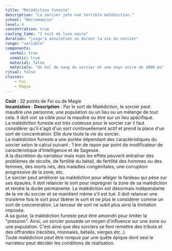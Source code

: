 ```yaml
---
title: "Malédiction funeste"
description: "La sorcier jete une terrible malédiction."
school: "Nécromancie"
level: 4
concentration: true
casting_time: "1 nuit de lune noire"
duration: "jusqu'à annulation ou durant la vie du sorcier"
range: "variable"
components:
  verbal: true
  somatic: true
  material: false
  materials: "Un bol de sang du sorcier et une onyx noire de 1000 po"
ritual: false
classes:
    - Foi
    - Magie
---
```

**Coût** : 32 points de Foi ou de Magie  
**Incantation** : 
**Description** : Par le sort de Malédiction, le sorcier peut maudire une personne, une population ou un lieu ou un mélange de tout cela. Il doit voir sa cible pour la maudire ou être sur un lieu spécifique.  
La malédiction funeste est très coûteuse pour le sorcier car il faut considérer qu'il s'agit d'un sort continuellement actif et prend la place d'un sort de concentration. Elle dure toute la vie du sorcier.  
La malédiction funeste a une portée dépendant des caractéristiques du sorcier selon le calcul suivant : 1 km de rayon par point de modificateur de caractéristique d'Intelligence et de Sagesse.  
A la discrétion du narrateur mais mais les effets peuvent entraîner des problèmes de récolte, de fertilité du bétail, de fertilité des hommes ou des femmes, des morts nés, des maladies congénitales, une corruption progressive de la zone, etc.  
Le sorcier peut améliorer sa malédiction pour alléger le fardeau qui pèse sur ses épaules. Il doit relancer le sort pour imprégner la zone de sa malédiction et rendre la durée permanente. La malédiction est désormais indépendante de la vie du sorcier et se maintient même s'il est tué. Il doit relancer une troisième fois le sort pour libérer le sort et ne plus le considérer comme un sort de concentration. Le lanceur de sort ne subit plus ainsi la limitation imposée.  
A sa guise, la malédiction funeste peut être amoindri pour limiter la "pression". Ainsi, un sorcier possède un moyen d'influence sur une zone ou une population. C'est ainsi que des sorciers se font remettre des tributs et des offrandes (récoltes, monnaies, bétails, vierges etc..).    
Toute malédiction peut être rompue par une quête épique dont seul le narrateur peut décider les conditions de réalisation.   

